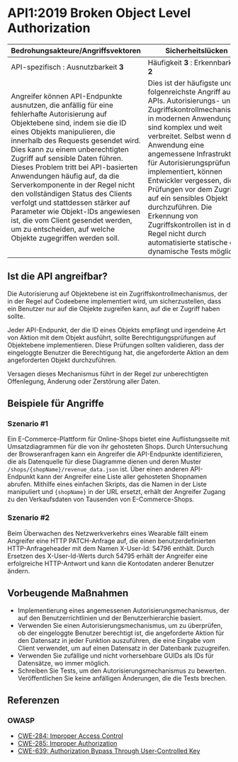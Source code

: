 # API1:2019 Broken Object Level Authorization

| Bedrohungsakteure/Angriffsvektoren | Sicherheitslücken | Auswirkungen |
| - | - | - |
| API-spezifisch : Ausnutzbarkeit **3** | Häufigkeit **3** : Erkennbarkeit **2** | Komplexität **3** : Unternehmensspezifisch |
| Angreifer können API-Endpunkte ausnutzen, die anfällig für eine fehlerhafte Autorisierung auf Objektebene sind, indem sie die ID eines Objekts manipulieren, die innerhalb des Requests gesendet wird. Dies kann zu einem unberechtigten Zugriff auf sensible Daten führen. Dieses Problem tritt bei API-basierten Anwendungen häufig auf, da die Serverkomponente in der Regel nicht den vollständigen Status des Clients verfolgt und stattdessen stärker auf Parameter wie Objekt-IDs angewiesen ist, die vom Client gesendet werden, um zu entscheiden, auf welche Objekte zugegriffen werden soll. | Dies ist der häufigste und folgenreichste Angriff auf APIs. Autorisierungs- und Zugriffskontrollmechanismen in modernen Anwendungen sind komplex und weit verbreitet. Selbst wenn die Anwendung eine angemessene Infrastruktur für Autorisierungsprüfungen implementiert, können Entwickler vergessen, diese Prüfungen vor dem Zugriff auf ein sensibles Objekt durchzuführen. Die Erkennung von Zugriffskontrollen ist in der Regel nicht durch automatisierte statische oder dynamische Tests möglich. | Unbefugter Zugriff kann zur Offenlegung von Daten an Unbefugte, zu Datenverlust oder Datenmanipulation führen. Unbefugter Zugriff auf Objekte kann auch zu einer vollständigen Übernahme des Kontos führen. |

## Ist die API angreifbar?

Die Autorisierung auf Objektebene ist ein Zugriffskontrollmechanismus, der in der Regel auf Codeebene implementiert wird, um sicherzustellen, dass ein Benutzer nur auf die Objekte zugreifen kann, auf die er Zugriff haben sollte.

Jeder API-Endpunkt, der die ID eines Objekts empfängt und irgendeine Art von Aktion mit dem Objekt ausführt, sollte Berechtigungsprüfungen auf Objektebene implementieren. Diese Prüfungen sollten validieren, dass der eingeloggte Benutzer die Berechtigung hat, die angeforderte Aktion an dem angeforderten Objekt durchzuführen.

Versagen dieses Mechanismus führt in der Regel zur unberechtigten Offenlegung, Änderung oder Zerstörung aller Daten.

## Beispiele für Angriffe

### Szenario #1

Ein E-Commerce-Plattform für Online-Shops bietet eine Auflistungsseite mit Umsatzdiagrammen für die von ihr gehosteten Shops. Durch Untersuchung der Browseranfragen kann ein Angreifer die API-Endpunkte identifizieren, die als Datenquelle für diese Diagramme dienen und deren Muster `/shops/{shopName}/revenue_data.json` ist. Über einen anderen API-Endpunkt kann der Angreifer eine Liste aller gehosteten Shopnamen abrufen. Mithilfe eines einfachen Skripts, das die Namen in der Liste manipuliert und `{shopName}` in der URL ersetzt, erhält der Angreifer Zugang zu den Verkaufsdaten von Tausenden von E-Commerce-Shops.

### Szenario #2

Beim Überwachen des Netzwerkverkehrs eines Wearable fällt einem Angreifer eine HTTP PATCH-Anfrage auf, die einen benutzerdefinierten HTTP-Anfrageheader mit dem Namen X-User-Id: 54796 enthält. Durch Ersetzen des X-User-Id-Werts durch 54795 erhält der Angreifer eine erfolgreiche HTTP-Antwort und kann die Kontodaten anderer Benutzer ändern.

## Vorbeugende Maßnahmen

* Implementierung eines angemessenen Autorisierungsmechanismus, der auf den Benutzerrichtlinien und der Benutzerhierarchie basiert.
* Verwenden Sie einen Autorisierungsmechanismus, um zu überprüfen, ob der eingeloggte Benutzer berechtigt ist, die angeforderte Aktion für den Datensatz in jeder Funktion auszuführen, die eine Eingabe vom Client verwendet, um auf einen Datensatz in der Datenbank zuzugreifen.
* Verwenden Sie zufällige und nicht vorhersehbare GUIDs als IDs für Datensätze, wo immer möglich.
* Schreiben Sie Tests, um den Autorisierungsmechanismus zu bewerten. Veröffentlichen Sie keine anfälligen Änderungen, die die Tests brechen.

## Referenzen

### OWASP

* [CWE-284: Improper Access Control][1]
* [CWE-285: Improper Authorization][2]
* [CWE-639: Authorization Bypass Through User-Controlled Key][3]

[1]: https://cwe.mitre.org/data/definitions/284.html
[2]: https://cwe.mitre.org/data/definitions/285.html
[3]: https://cwe.mitre.org/data/definitions/639.html
